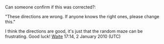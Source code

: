 Can someone confirm if this was corrected?:

"These directions are wrong. If anyone knows the right ones, please
change this."

I think the directions are good, it's just that the random maze can be
frustrating. Good luck! [Waite](User:Waite.md "wikilink") 17:14, 2
January 2010 (UTC)
